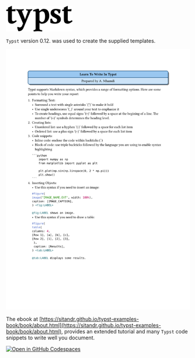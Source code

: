![Typst](./typst.svg)

`Typst` version 0.12. was used to create the supplied templates.

![Guide](./Guide.svg)

The ebook at [https://sitandr.github.io/typst-examples-book/book/about.html](https://sitandr.github.io/typst-examples-book/book/about.html), provides an extended tutorial and many `Typst` code snippets to write well you document.

[![Open in GitHub Codespaces](https://github.com/codespaces/badge.svg)](https://github.com/codespaces/new?hide_repo_select=true&ref=main&skip_quickstart=true&machine=standardLinux32gb&repo=42786918&devcontainer_path=.devcontainer%2Fdevcontainer.json&geo=EuropeWest)
